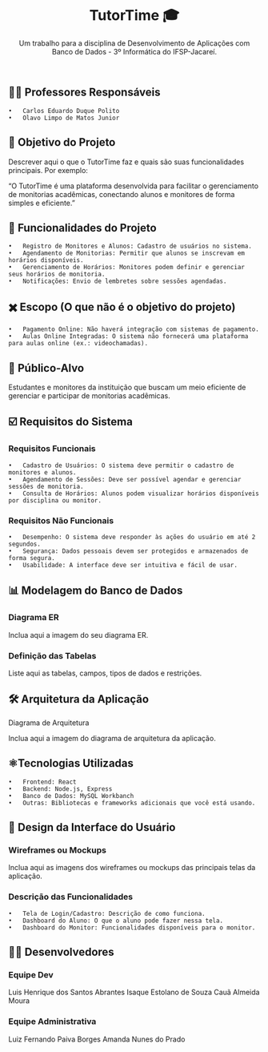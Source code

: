 <h1 align="center">TutorTime 🎓</h1>

<p align="center">Um trabalho para a disciplina de Desenvolvimento de Aplicações com Banco de Dados - 3º Informática do IFSP-Jacareí.</p>

<br>
<p align="center">

<h2>👨‍🏫 Professores Responsáveis</h2>

	•	Carlos Eduardo Duque Polito
	•	Olavo Limpo de Matos Junior

<h2>🎯 Objetivo do Projeto</h2>

Descrever aqui o que o TutorTime faz e quais são suas funcionalidades principais. Por exemplo:

“O TutorTime é uma plataforma desenvolvida para facilitar o gerenciamento de monitorias acadêmicas, conectando alunos e monitores de forma simples e eficiente.”

<h2>🔨 Funcionalidades do Projeto</h2>

	•	Registro de Monitores e Alunos: Cadastro de usuários no sistema.
	•	Agendamento de Monitorias: Permitir que alunos se inscrevam em horários disponíveis.
	•	Gerenciamento de Horários: Monitores podem definir e gerenciar seus horários de monitoria.
	•	Notificações: Envio de lembretes sobre sessões agendadas.

<h2>✖️ Escopo (O que não é o objetivo do projeto)</h2>

	•	Pagamento Online: Não haverá integração com sistemas de pagamento.
	•	Aulas Online Integradas: O sistema não fornecerá uma plataforma para aulas online (ex.: videochamadas).

<h2>👥 Público-Alvo</h2>

Estudantes e monitores da instituição que buscam um meio eficiente de gerenciar e participar de monitorias acadêmicas.

<h2>☑️ Requisitos do Sistema</h2>

<h3>Requisitos Funcionais</h3>

	•	Cadastro de Usuários: O sistema deve permitir o cadastro de monitores e alunos.
	•	Agendamento de Sessões: Deve ser possível agendar e gerenciar sessões de monitoria.
	•	Consulta de Horários: Alunos podem visualizar horários disponíveis por disciplina ou monitor.

<h3>Requisitos Não Funcionais</h3>

	•	Desempenho: O sistema deve responder às ações do usuário em até 2 segundos.
	•	Segurança: Dados pessoais devem ser protegidos e armazenados de forma segura.
	•	Usabilidade: A interface deve ser intuitiva e fácil de usar.

<h2>📊 Modelagem do Banco de Dados</h2>

<h3>Diagrama ER</h3>

Inclua aqui a imagem do seu diagrama ER.

<h3>Definição das Tabelas</h3>

Liste aqui as tabelas, campos, tipos de dados e restrições.

<h2>🛠️ Arquitetura da Aplicação</h2>

Diagrama de Arquitetura

Inclua aqui a imagem do diagrama de arquitetura da aplicação.

<h2>⚛Tecnologias Utilizadas</h2>

	•	Frontend: React
	•	Backend: Node.js, Express
	•	Banco de Dados: MySQL Workbanch
	•	Outras: Bibliotecas e frameworks adicionais que você está usando.


<h2>🎨 Design da Interface do Usuário</h2>

<h3>Wireframes ou Mockups</h3>

Inclua aqui as imagens dos wireframes ou mockups das principais telas da aplicação.

<h3>Descrição das Funcionalidades</h3>

	•	Tela de Login/Cadastro: Descrição de como funciona.
	•	Dashboard do Aluno: O que o aluno pode fazer nessa tela.
	•	Dashboard do Monitor: Funcionalidades disponíveis para o monitor.

<h2>👨‍💻 Desenvolvedores</h2>

<h3>Equipe Dev</h3>
Luis Henrique dos Santos Abrantes	Isaque Estolano de Souza	Cauã Almeida Moura

<h3>Equipe Administrativa</h3>
Luiz Fernando Paiva Borges      Amanda Nunes do Prado